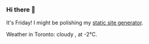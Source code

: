 ### Hi there :wave:

It's Friday! I might be polishing my [static site generator](https://github.com/bewuethr/pandoc-bash-blog).

Weather in Toronto: cloudy , at -2°C.
